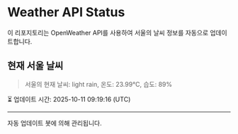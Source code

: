 
# Weather API Status

이 리포지토리는 OpenWeather API를 사용하여 서울의 날씨 정보를 자동으로 업데이트합니다.

## 현재 서울 날씨
> 서울의 현재 날씨: light rain, 온도: 23.99°C, 습도: 89%

⏳ 업데이트 시간: 2025-10-11 09:19:16 (UTC)

---
자동 업데이트 봇에 의해 관리됩니다.
